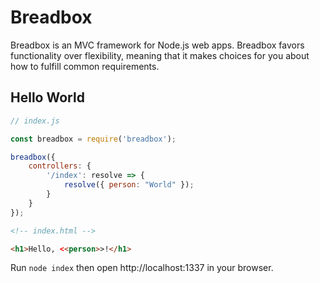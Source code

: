 # Breadbox

Breadbox is an MVC framework for Node.js web apps. Breadbox favors functionality over flexibility, meaning that it makes choices for you about how to fulfill common requirements.

## Hello World

```javascript
// index.js

const breadbox = require('breadbox');

breadbox({
    controllers: {
        '/index': resolve => {
            resolve({ person: "World" });
        }
    }
});
```

```html
<!-- index.html -->

<h1>Hello, <<person>>!</h1>
```

Run `node index` then open http://localhost:1337 in your browser.
